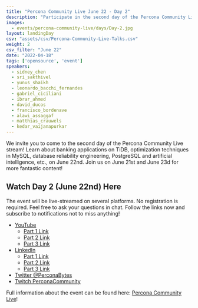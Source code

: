 ```yaml
---
title: "Percona Community Live June 22 - Day 2"
description: "Participate in the second day of the Percona Community Live stream on June 22nd! Learn about banking applications on TiDB, optimization techniques in MySQL, database reliability engineering, PostgreSQL and artificial intelligence, etc."
images:
  - events/percona-community-live/days/Day-2.jpg
layout: landingDay
csv: "assets/csv/Percona-Community-Live-Talks.csv"
weight: 2
csv_filter: "June 22"
date: "2022-04-18"
tags: ['opensource', 'event']
speakers:
  - sidney_chen
  - sri_sakthivel
  - yunus_shaikh
  - leonardo_bacchi_fernandes
  - gabriel_ciciliani
  - ibrar_ahmed
  - david_ducos
  - francisco_bordenave
  - alawi_assaggaf          
  - matthias_crauwels
  - kedar_vaijanapurkar
---
```


We invite you to come to the second day of the Percona Community Live stream! Learn about banking applications on TiDB, optimization techniques in MySQL, database reliability engineering, PostgreSQL and artificial intelligence, etc., on June 22nd. Join us on June 21st and June 23d for more fantastic content!

## Watch Day 2 (June 22nd) Here

The event will be live-streamed on several platforms. No registration is required. Feel free to ask your questions in chat. Follow the links now and subscribe to notifications not to miss anything!

* [YouTube](https://www.youtube.com/watch?v=i4Sz7R-Rs30)
  * [Part 1 Link](https://www.youtube.com/watch?v=i4Sz7R-Rs30)
  * [Part 2 Link](https://www.youtube.com/watch?v=sXaBwHv8lf0)
  * [Part 3 Link](https://www.youtube.com/watch?v=xNvx_VjjzZ4)
* [LinkedIn](https://www.linkedin.com/feed/update/urn:li:ugcPost:6940253974163832832/)
  * [Part 1 Link](https://www.linkedin.com/feed/update/urn:li:ugcPost:6940253974163832832/)
  * [Part 2 Link](https://www.linkedin.com/video/event/urn:li:ugcPost:6945357069013188608/)
  * [Part 3 Link](hhttps://www.linkedin.com/feed/update/urn:li:ugcPost:6945369007084494848)
* [Twitter @PerconaBytes](https://twitter.com/PerconaBytes)
* [Twitch PerconaCommunity](https://www.twitch.tv/perconacommunity)

Full information about the event can be found here: [Percona Community Live](/events/percona-community-live-2022/)!


